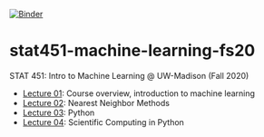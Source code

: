 [![Binder](https://mybinder.org/badge_logo.svg)](https://mybinder.org/v2/gh/rasbt/stat451-machine-learning-fs20/master)

# stat451-machine-learning-fs20

STAT 451: Intro to Machine Learning @ UW-Madison (Fall 2020)

- [Lecture 01](lecture01): Course overview, introduction to machine learning
- [Lecture 02](lecture02): Nearest Neighbor Methods
- [Lecture 03](lecture03): Python
- [Lecture 04](lecture04): Scientific Computing in Python

